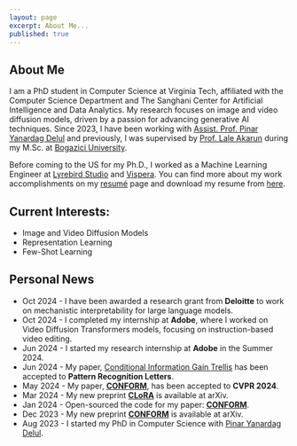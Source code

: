 ```yaml
---
layout: page
excerpt: About Me...
published: true
---
```


## About Me
I am a PhD student in Computer Science at Virginia Tech, affiliated with the Computer Science Department and The Sanghani Center for Artificial Intelligence and Data Analytics. My research focuses on image and video diffusion models, driven by a passion for advancing generative AI techniques. Since 2023, I have been working with [Assist. Prof. Pinar Yanardag Delul](https://pinguar.org/) and previously, I was supervised by [Prof. Lale Akarun](https://scholar.google.com/citations?user=MybhMyUAAAAJ&hl=en) during my M.Sc. at [Bogazici University](https://bogazici.edu.tr/en_us).

Before coming to the US for my Ph.D., I worked as a Machine Learning Engineer at [Lyrebird Studio](https://lyrebirdstudio.net/) and [Vispera](https://vispera.co/). You can find more about my work accomplishments on my [resumé](https://tunahansalih.github.io/resume/) page and download my resume from [here](https://drive.google.com/file/d/1RxtH5A56p0lZVManDSTV9uilSw3wbbzg/view).

## Current Interests:
- Image and Video Diffusion Models
- Representation Learning
- Few-Shot Learning


## Personal News
- Oct 2024  -  I have been awarded a research grant from **Deloitte** to work on mechanistic interpretability for large language models.
- Oct 2024  -  I completed my internship at **Adobe**, where I worked on Video Diffusion Transformers models, focusing on instruction-based video editing.
- Jun 2024  -  I started my research internship at **Adobe** in the Summer 2024.
- Jun 2024  -  My paper, [Conditional Information Gain Trellis](https://www.sciencedirect.com/science/article/pii/S0167865524001880) has been accepted to **Pattern Recognition Letters**.
- May 2024  -  My paper, [**CONFORM**](https://conform-diffusion.github.io), has been accepted to **CVPR 2024**.
- Mar 2024  -  My new preprint [**CLoRA**](https://clora-diffusion.github.io) is available at arXiv.
- Jan 2024  -  Open-sourced the code for my paper: [**CONFORM**](https://conform-diffusion.github.io).
- Dec 2023  -  My new preprint [**CONFORM**](https://conform-diffusion.github.io) is available at arXiv.
- Aug 2023  -  I started my PhD in Computer Science with [Pinar Yanardag Delul](https://pinguar.org/).
